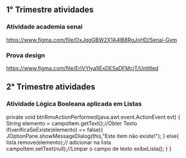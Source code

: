 ## 1° Trimestre atividades

### Atividade academia senai 
https://www.figma.com/file/OxJqgGBW2X1A4lB8RgJoHD/Senai-Gym

### Prova design 
https://www.figma.com/file/ErIVYlya1lExDESaDFMcjT/Untitled

## 2° Trimestre atividades
### Atividade Lógica Booleana aplicada em Listas
private void btnRmvActionPerformed(java.awt.event.ActionEvent evt) {                                       
        String elemento = campoItem.getText();//Obter Texto
        if(verificaSeExiste(elemento) == false){
            JOptionPane.showMessageDialog(this,"Este item não existe!");
        }
        else{
            lista.remove(elemento);// adicionar na lista
            campoItem.setText(null);//Limpar o campo de texto
            exibeLista();
        }
    }

